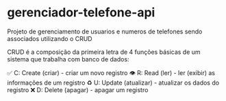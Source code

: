 # gerenciador-telefone-api
Projeto de gerenciamento de usuarios e numeros de telefones sendo associados utilizando o CRUD

CRUD é a composição da primeira letra de 4 funções básicas de um sistema que trabalha com banco de dados:

✅ C: Create (criar) - criar um novo registro
👁 R: Read (ler) - ler (exibir) as informações de um registro
♻️ U: Update (atualizar) - atualizar os dados do registro
❌ D: Delete (apagar) - apagar um registro




